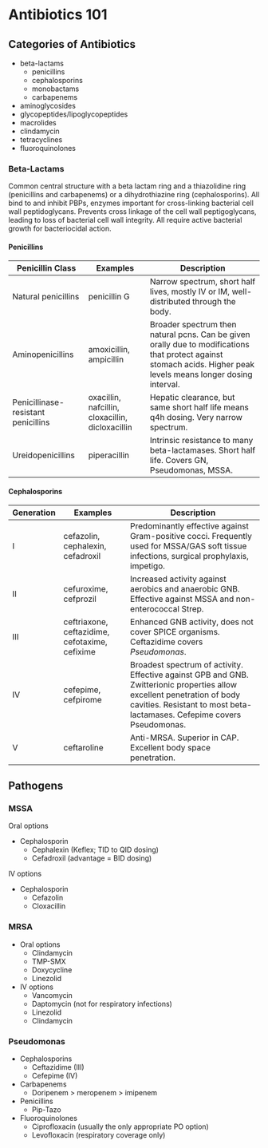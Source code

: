 # Antibiotics 101
## Categories of Antibiotics

- beta-lactams
    - penicillins
    - cephalosporins
    - monobactams
    - carbapenems
- aminoglycosides
- glycopeptides/lipoglycopeptides
- macrolides
- clindamycin
- tetracyclines
- fluoroquinolones

### Beta-Lactams
Common central structure with a beta lactam ring and a thiazolidine ring (penicillins and carbapenems) or a dihydrothiazine ring (cephalosporins).
All bind to and inhibit PBPs, enzymes important for cross-linking bacterial cell wall peptidoglycans. Prevents cross linkage of the cell wall peptigoglycans, leading to loss of bacterial cell wall integrity. All require active bacterial growth for bacteriocidal action.

#### Penicillins
 | Penicillin Class                    | Examples                                         | Description                                                                                                                                                       |
 | ----------------------------------- | ------------------------------------------------ | ----------------------------------------------------------------------------------------------------------------------------------------------------------------- |
 | Natural penicillins                 | penicillin G                                     | Narrow spectrum, short half lives, mostly IV or IM, well-distributed through the body.                                                                            |
 | Aminopenicillins                    | amoxicillin, ampicillin                          | Broader spectrum then natural pcns. Can be given orally due to modifications that protect against stomach acids. Higher peak levels means longer dosing interval. |
 | Penicillinase-resistant penicillins | oxacillin, nafcillin, cloxacillin, dicloxacillin | Hepatic clearance, but same short half life means q4h dosing. Very narrow spectrum.                                                                               | 
 | Ureidopenicillins                   | piperacillin                                     | Intrinsic resistance to many beta-lactamases. Short half life. Covers GN, Pseudomonas, MSSA.                                                                                                                                                                  |

#### Cephalosporins
| Generation | Examples                                       | Description                                                                                                                                                                                         |
| ---------- | ---------------------------------------------- | --------------------------------------------------------------------------------------------------------------------------------------------------------------------------------------------------- |
| I          | cefazolin, cephalexin, cefadroxil              | Predominantly effective against Gram-positive cocci. Frequently used for MSSA/GAS soft tissue infections, surgical prophylaxis, impetigo.                                                           |
| II         | cefuroxime, cefprozil                          | Increased activity against aerobics and anaerobic GNB. Effective against MSSA and non-enterococcal Strep.                                                                                           |
| III        | ceftriaxone, ceftazidime, cefotaxime, cefixime | Enhanced GNB activity, does not cover SPICE organisms. Ceftazidime covers *Pseudomonas*.                                                                                                            |
| IV         | cefepime, cefpirome                            | Broadest spectrum of activity. Effective against GPB and GNB. Zwitterionic properties allow excellent penetration of body cavities. Resistant to most beta-lactamases. Cefepime covers Pseudomonas. |
| V          | ceftaroline                                    | Anti-MRSA. Superior in CAP. Excellent body space penetration.                                                                                                                                       |

## Pathogens
### MSSA
Oral options

  * Cephalosporin
    * Cephalexin \(Keflex; TID to QID dosing\)
    * Cefadroxil \(advantage = BID dosing\)

IV options

  * Cephalosporin
    * Cefazolin
    * Cloxacillin

### MRSA
* Oral options
  * Clindamycin
  * TMP-SMX
  * Doxycycline
  * Linezolid
* IV options
  * Vancomycin
  * Daptomycin \(not for respiratory infections\)
  * Linezolid
  * Clindamycin

### Pseudomonas
* Cephalosporins
  * Ceftazidime \(III\)
  * Cefepime \(IV\)
* Carbapenems
  * Doripenem &gt; meropenem &gt; imipenem
* Penicillins
  * Pip-Tazo
* Fluoroquinolones
  * Ciprofloxacin \(usually the only appropriate PO option\)
  * Levofloxacin \(respiratory coverage only\)



